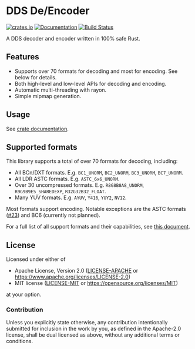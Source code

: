 # DDS De/Encoder

[![crates.io](https://img.shields.io/crates/v/dds.svg)](https://crates.io/crates/dds)
[![Documentation](https://docs.rs/image/badge.svg)](https://docs.rs/dds)
[![Build Status](https://github.com/image-rs/image-dds/workflows/Rust%20CI/badge.svg)](https://github.com/image-rs/image-dds/actions)

A DDS decoder and encoder written in 100% safe Rust.

## Features

- Supports over 70 formats for decoding and most for encoding. See below for details.
- Both high-level and low-level APIs for decoding and encoding.
- Automatic multi-threading with rayon.
- Simple mipmap generation.

## Usage

See [crate documentation](https://docs.rs/dds/).

## Supported formats

This library supports a total of over 70 formats for decoding, including:

- All BCn/DXT formats. E.g. `BC1_UNORM`, `BC2_UNORM`, `BC3_UNORM`, `BC7_UNORM`.
- All LDR ASTC formats. E.g. `ASTC_6x6_UNORM`.
- Over 30 uncompressed formats. E.g. `R8G8B8A8_UNORM`, `R9G9B9E5_SHAREDEXP`, `R32G32B32_FLOAT`.
- Many YUV formats. E.g. `AYUV`, `Y416`, `YUY2`, `NV12`.

Most formats support encoding. Notable exceptions are the ASTC formats ([#23](https://github.com/image-rs/image-dds/issues/23)) and BC6 (currently not planned).

For a full list of all support formats and their capabilities, see [this document](./supported-formats.md).

## License

Licensed under either of

- Apache License, Version 2.0 ([LICENSE-APACHE](LICENSE-APACHE) or https://www.apache.org/licenses/LICENSE-2.0)
- MIT license ([LICENSE-MIT](LICENSE-MIT) or https://opensource.org/licenses/MIT)

at your option.

### Contribution

Unless you explicitly state otherwise, any contribution intentionally submitted
for inclusion in the work by you, as defined in the Apache-2.0 license, shall be dual licensed as above, without any
additional terms or conditions.
